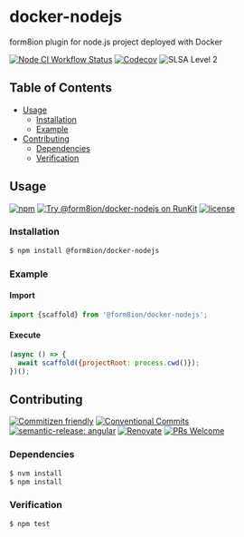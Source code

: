 # docker-nodejs

form8ion plugin for node.js project deployed with Docker

<!--status-badges start -->

[![Node CI Workflow Status][github-actions-ci-badge]][github-actions-ci-link]
[![Codecov][coverage-badge]][coverage-link]
![SLSA Level 2][slsa-badge]

<!--status-badges end -->

## Table of Contents

* [Usage](#usage)
  * [Installation](#installation)
  * [Example](#example)
* [Contributing](#contributing)
  * [Dependencies](#dependencies)
  * [Verification](#verification)

## Usage

<!--consumer-badges start -->

[![npm][npm-badge]][npm-link]
[![Try @form8ion/docker-nodejs on RunKit][runkit-badge]][runkit-link]
[![license][license-badge]][license-link]

<!--consumer-badges end -->

### Installation

```sh
$ npm install @form8ion/docker-nodejs
```

### Example

#### Import

```javascript
import {scaffold} from '@form8ion/docker-nodejs';
```

#### Execute

```javascript
(async () => {
  await scaffold({projectRoot: process.cwd()});
})();
```

## Contributing

<!--contribution-badges start -->

[![Commitizen friendly][commitizen-badge]][commitizen-link]
[![Conventional Commits][commit-convention-badge]][commit-convention-link]
[![semantic-release: angular][semantic-release-badge]][semantic-release-link]
[![Renovate][renovate-badge]][renovate-link]
[![PRs Welcome][PRs-badge]][PRs-link]

<!--contribution-badges end -->

### Dependencies

```sh
$ nvm install
$ npm install
```

### Verification

```sh
$ npm test
```

[github-actions-ci-link]: https://github.com/form8ion/docker-nodejs/actions?query=workflow%3A%22Node.js+CI%22+branch%3Amaster

[github-actions-ci-badge]: https://img.shields.io/github/actions/workflow/status/form8ion/docker-nodejs/node-ci.yml.svg?branch=master&logo=github

[coverage-link]: https://codecov.io/github/form8ion/docker-nodejs

[coverage-badge]: https://img.shields.io/codecov/c/github/form8ion/docker-nodejs?logo=codecov

[slsa-badge]: https://slsa.dev/images/gh-badge-level2.svg

[commitizen-link]: http://commitizen.github.io/cz-cli/

[commitizen-badge]: https://img.shields.io/badge/commitizen-friendly-brightgreen.svg

[commit-convention-link]: https://conventionalcommits.org

[commit-convention-badge]: https://img.shields.io/badge/Conventional%20Commits-1.0.0-yellow.svg

[semantic-release-link]: https://github.com/semantic-release/semantic-release

[semantic-release-badge]: https://img.shields.io/badge/semantic--release-angular-e10079?logo=semantic-release

[renovate-link]: https://renovatebot.com

[renovate-badge]: https://img.shields.io/badge/renovate-enabled-brightgreen.svg?logo=renovatebot

[PRs-link]: https://makeapullrequest.com

[PRs-badge]: https://img.shields.io/badge/PRs-welcome-brightgreen.svg

[npm-link]: https://www.npmjs.com/package/@form8ion/docker-nodejs

[npm-badge]: https://img.shields.io/npm/v/@form8ion/docker-nodejs?logo=npm

[runkit-link]: https://npm.runkit.com/@form8ion/docker-nodejs

[runkit-badge]: https://badge.runkitcdn.com/@form8ion/docker-nodejs.svg

[license-link]: LICENSE

[license-badge]: https://img.shields.io/github/license/form8ion/docker-nodejs.svg?logo=opensourceinitiative
